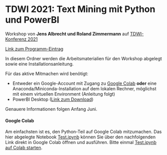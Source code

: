 # TDWI 2021: Text Mining mit Python und PowerBI

Workshop von **Jens Albrecht und Roland Zimmermann** auf [TDWI-Konferenz 2021](https://www.tdwi-konferenz.de/tdwi-2021/programm/konferenzprogramm.html#item-2976)

[Link zum Programm-Eintrag](https://www.tdwi-konferenz.de/tdwi-2021/startpage/program/conference-program/track/workshop-6.html)

In diesem Ordner werden die Arbeitsmaterialien für den Workshop abgelegt sowie eine Installationsanleitung.

Für das aktive Mitmachen wird benötigt:

  - Entweder ein Google-Account mit Zugang zu [Google Colab](http://colab.research.google.com/) **oder** eine Anaconda/Miniconda-Installation auf dem lokalen Rechner, möglichst mit einem virtuellen Environment (Anleitung folgt)
  - PowerBI Desktop ([Link zum Download](https://powerbi.microsoft.com/de-de/downloads/))

Genauere Informationen folgen Anfang Juni.

#### Google Colab

Am einfachsten ist es, den Python-Teil auf Google Colab mitzumachen. Das hier abgelegte Notebook [Test.ipynb](Test.ipynb) können Sie über den nachfolgenden Link direkt in Google Colab öffnen und ausführen. Bitte einmal [Test.ipynb auf Colab starten](https://colab.research.google.com/github/jsalbr/tdwi-2021-text-mining/blob/master/Test.ipynb).

